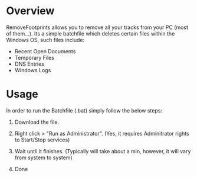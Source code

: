 # Overview

RemoveFootprints allows you to remove all your tracks from your PC (most of them...). Its a simple batchfile which deletes certain files within the Windows OS, such files include:

*  Recent Open Documents
*  Temporary Files
*  DNS Entries
*  Windows Logs

# Usage

In order to run the Batchfile (.bat) simply follow the below steps:

1. Download the file.

2. Right click > "Run as Administrator". (Yes, it requires Adminitrator rights to Start/Stop services)

3. Wait until it finishes. (Typically will take about a min, however, it will vary from system to system)

4. Done
